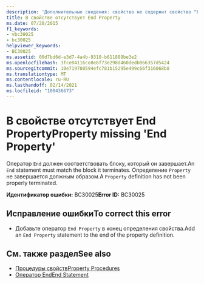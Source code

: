 ```yaml
---
description: 'Дополнительные сведения: свойство не содержит свойство "End Property"'
title: В свойстве отсутствует End Property
ms.date: 07/20/2015
f1_keywords:
- vbc30025
- bc30025
helpviewer_keywords:
- BC30025
ms.assetid: 00d7bd6d-e3d7-4a4b-9310-b611889be3e2
ms.openlocfilehash: 3fce04116ce8e6f73e298d460dedb866357d5424
ms.sourcegitcommit: 10e719780594efc781b15295e499c66f316068b8
ms.translationtype: MT
ms.contentlocale: ru-RU
ms.lasthandoff: 02/14/2021
ms.locfileid: "100436673"
---
```

# <a name="property-missing-end-property"></a><span data-ttu-id="180ec-103">В свойстве отсутствует End Property</span><span class="sxs-lookup"><span data-stu-id="180ec-103">Property missing 'End Property'</span></span>

<span data-ttu-id="180ec-104">Оператор `End` должен соответствовать блоку, который он завершает.</span><span class="sxs-lookup"><span data-stu-id="180ec-104">An `End` statement must match the block it terminates.</span></span> <span data-ttu-id="180ec-105">Определение `Property` не завершается должным образом.</span><span class="sxs-lookup"><span data-stu-id="180ec-105">A `Property` definition has not been properly terminated.</span></span>  
  
 <span data-ttu-id="180ec-106">**Идентификатор ошибки:** BC30025</span><span class="sxs-lookup"><span data-stu-id="180ec-106">**Error ID:** BC30025</span></span>  
  
## <a name="to-correct-this-error"></a><span data-ttu-id="180ec-107">Исправление ошибки</span><span class="sxs-lookup"><span data-stu-id="180ec-107">To correct this error</span></span>  
  
- <span data-ttu-id="180ec-108">Добавьте оператор `End Property` в конец определения свойства.</span><span class="sxs-lookup"><span data-stu-id="180ec-108">Add an `End Property` statement to the end of the property definition.</span></span>  
  
## <a name="see-also"></a><span data-ttu-id="180ec-109">См. также раздел</span><span class="sxs-lookup"><span data-stu-id="180ec-109">See also</span></span>

- [<span data-ttu-id="180ec-110">Процедуры свойств</span><span class="sxs-lookup"><span data-stu-id="180ec-110">Property Procedures</span></span>](../programming-guide/language-features/procedures/property-procedures.md)
- [<span data-ttu-id="180ec-111">Оператор End</span><span class="sxs-lookup"><span data-stu-id="180ec-111">End Statement</span></span>](../language-reference/statements/end-statement.md)

